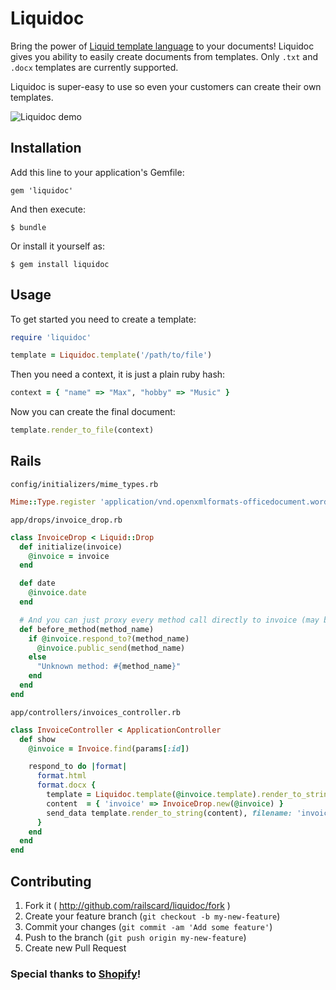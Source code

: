 # Liquidoc

Bring the power of [Liquid template language](https://github.com/Shopify/liquid) to your documents!
Liquidoc gives you ability to easily create documents from templates.
Only `.txt` and `.docx` templates are currently supported.

Liquidoc is super-easy to use so even your customers can create their own templates.

![Liquidoc demo](https://raw.githubusercontent.com/railscard/liquidoc/master/misc/before-after.gif)

## Installation

Add this line to your application's Gemfile:

    gem 'liquidoc'

And then execute:

    $ bundle

Or install it yourself as:

    $ gem install liquidoc

## Usage

To get started you need to create a template:

```ruby
require 'liquidoc'

template = Liquidoc.template('/path/to/file')
```
Then you need a context, it is just a plain ruby hash:

```ruby
context = { "name" => "Max", "hobby" => "Music" }
```
Now you can create the final document:
```ruby
template.render_to_file(context)
```

## Rails
`config/initializers/mime_types.rb`
```ruby
Mime::Type.register 'application/vnd.openxmlformats-officedocument.wordprocessingml.document', :docx
```
`app/drops/invoice_drop.rb`
```ruby
class InvoiceDrop < Liquid::Drop
  def initialize(invoice)
    @invoice = invoice
  end

  def date
    @invoice.date
  end

  # And you can just proxy every method call directly to invoice (may be dangerous!)
  def before_method(method_name)
    if @invoice.respond_to?(method_name)
      @invoice.public_send(method_name)
    else
      "Unknown method: #{method_name}"
    end
  end
end
```
`app/controllers/invoices_controller.rb`
```ruby
class InvoiceController < ApplicationController
  def show
    @invoice = Invoice.find(params[:id])

    respond_to do |format|
      format.html
      format.docx {
        template = Liquidoc.template(@invoice.template).render_to_string('invoice' => )
        content  = { 'invoice' => InvoiceDrop.new(@invoice) }
        send_data template.render_to_string(content), filename: 'invoice.docx'
      }
    end
  end
end
```

## Contributing

1. Fork it ( http://github.com/railscard/liquidoc/fork )
2. Create your feature branch (`git checkout -b my-new-feature`)
3. Commit your changes (`git commit -am 'Add some feature'`)
4. Push to the branch (`git push origin my-new-feature`)
5. Create new Pull Request

### Special thanks to [Shopify](https://github.com/Shopify)!

